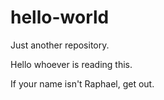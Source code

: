 # hello-world
Just another repository.

Hello whoever is reading this.

If your name isn't Raphael, get out.
